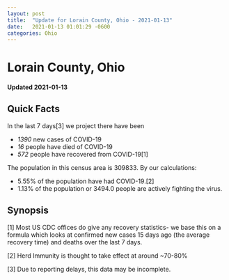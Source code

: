 ```yaml
---
layout: post
title:  "Update for Lorain County, Ohio - 2021-01-13"
date:   2021-01-13 01:01:29 -0600
categories: Ohio
---
```


# Lorain County, Ohio
#### Updated 2021-01-13

## Quick Facts

In the last 7 days[3] we project there have been
- *1390* new cases of COVID-19
- *16* people have died of COVID-19
- *572* people have recovered from COVID-19[1]

The population in this census area is 309833. By our calculations:
- 5.55% of the population have had COVID-19.[2]
- 1.13% of the population or 3494.0 people are actively fighting the virus.

## Synopsis




[1] Most US CDC offices do give any recovery statistics- we base this on a formula which looks at confirmed new cases
15 days ago (the average recovery time) and deaths over the last 7 days.

[2] Herd Immunity is thought to take effect at around ~70-80%

[3] Due to reporting delays, this data may be incomplete.
 
    